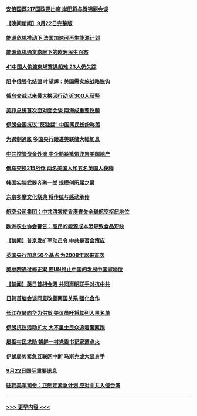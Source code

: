 #### [安倍国葬217国政要出席 岸田将与贺锦丽会谈](../pages/prog202/a103534979.md?t=09231701) 
#### [【晚间新闻】9月22日完整版](../pages/prog202/a103534962.md?t=09231701) 
#### [能源危机推动下 法国加速可再生能源计划](../pages/prog202/a103534830.md?t=09231701) 
#### [能源危机通货膨胀下的欧洲民生百态](../pages/prog202/a103534836.md?t=09231701) 
#### [41中国人偷渡柬埔寨遇船难 23人仍失踪](../pages/prog202/a103534834.md?t=09231701) 
#### [阻中俄强化结盟 叶望辉：美国需实施战略脱钩](../pages/prog202/a103534839.md?t=09231701) 
#### [俄乌交战以来最大换囚行动 近300人获释](../pages/prog202/a103534832.md?t=09231701) 
#### [美菲总统首次面对面会谈 南海成重要议题](../pages/prog202/a103534824.md?t=09231701) 
#### [伊朗全国抗议“反独裁” 中国网民纷纷称羡](../pages/prog202/a103534757.md?t=09231701) 
#### [为遏制通胀 多国央行跟进美联储大幅加息](../pages/prog202/a103534708.md?t=09231701) 
#### [中共控管资金外流 中企勒紧裤带兜售美国地产](../pages/prog202/a103534532.md?t=09231701) 
#### [俄乌交换215战俘 两名美国人和五名英国人获释](../pages/prog202/a103534616.md?t=09231701) 
#### [韩国尖端武器齐聚一堂 规模创历届之最](../pages/prog202/a103534612.md?t=09231701) 
#### [东京多摩文化祭典 将传统与感动承传](../pages/prog202/a103534632.md?t=09231701) 
#### [航空公司集团：中共清零使香港丧失全球航空枢纽地位](../pages/prog202/a103534624.md?t=09231701) 
#### [欧洲农业协会警告：高昂的能源成本恐导致食品短缺](../pages/prog202/a103534579.md?t=09231701) 
#### [【禁闻】普京发扩军动员令 中共是否会策应](../pages/prog202/a103534512.md?t=09231701) 
#### [英国央行加息50个基点 为2008年以来首次](../pages/prog202/a103534494.md?t=09231701) 
#### [美参院通过修正案 要UN终止中国的发展中国家地位](../pages/prog202/a103534479.md?t=09231701) 
#### [【禁闻】英日首相会晤 共同声明联手对抗中共](../pages/prog202/a103534514.md?t=09231701) 
#### [日韩首脑会谈同意改善两国关系 强化合作](../pages/prog202/a103534448.md?t=09231701) 
#### [长江存储向华为供货 美议员吁将其列入黑名单](../pages/prog202/a103534436.md?t=09231701) 
#### [伊朗抗议活动扩大 大不里士民众追着警察跑](../pages/prog202/a103534357.md?t=09231701) 
#### [屡拒村民求助 朝鲜一村党委书记家遭点火](../pages/prog202/a103534349.md?t=09231701) 
#### [伊朗局势紧急互联网中断 马斯克或大显身手](../pages/prog202/a103534342.md?t=09231701) 
#### [9月22日国际重要讯息](../pages/prog202/a103534315.md?t=09231701) 
#### [驻韩美军司令：正制定紧急计划 应对中共入侵台湾](../pages/prog202/a103534299.md?t=09231701) 

----
#### [ >>> 更早内容 <<< ](../indexes/prog202-earlier.md)
